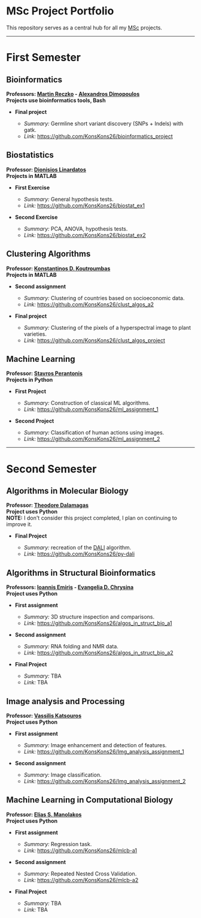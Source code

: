 # MSc Project Portfolio

This repository serves as a central hub for all my [MSc](https://dsit.di.uoa.gr/) projects.

---

# First Semester

## Bioinformatics

**Professors: [Martin Reczko](https://www.fleming.gr/research/ifbr/staff-scientists/reczko-lab) - [Alexandros Dimopoulos](https://dsit.di.uoa.gr/dimopoulos-cv/)**\
**Projects use bioinformatics tools, Bash**

- **Final project**
  - *Summary:* Germline short variant discovery (SNPs + Indels) with gatk.
  - *Link:* https://github.com/KonsKons26/bioinformatics_project

  <!-- - *Grade:* 9.65/10 -->

## Biostatistics

**Professor: [Dionisios Linardatos](https://dsit.di.uoa.gr/linardatos-cv/)**\
**Projects in MATLAB**

- **First Exercise**

  - *Summary:* General hypothesis tests.
  - *Link:* https://github.com/KonsKons26/biostat_ex1

  <!-- - *Grade:* 9.7/10 -->
- **Second Exercise**

  - *Summary:* PCA, ANOVA, hypothesis tests.
  - *Link:* https://github.com/KonsKons26/biostat_ex2

  <!-- - *Grade:* 9.3/10 -->

## Clustering Algorithms

**Professor: [Konstantinos D. Koutroumbas](https://dsit.di.uoa.gr/koutroumbas-cv/)**\
**Projects in MATLAB**

<!-- - **First assignment**
    - *Summary:* 
    - *Link:*
    - *Grade:* 8.35/10 -->

- **Second assignment**

  - *Summary:* Clustering of countries based on socioeconomic data.
  - *Link:* https://github.com/KonsKons26/clust_algos_a2

  <!-- - *Grade:* 9.5/10 -->
- **Final project**

  - *Summary:* Clustering of the pixels of a hyperspectral image to plant varieties.
  - *Link:* https://github.com/KonsKons26/clust_algos_project

  <!-- - *Grade:* 10/10 -->

## Machine Learning

**Professor: [Stavros Perantonis](https://dsit.di.uoa.gr/perantonis-cv/)**\
**Projects in Python**

- **First Project**

  - *Summary:* Construction of classical ML algorithms.
  - *Link:* https://github.com/KonsKons26/ml_assignment_1

  <!-- - *Grade:* 10/10-->
- **Second Project**

  - *Summary:* Classification of human actions using images.
  - *Link:* https://github.com/KonsKons26/ml_assignment_2

  <!-- - *Grade:* 10/10-->

---

# Second Semester

## Algorithms in Molecular Biology

**Professor: [Theodore Dalamagas](https://www.athenarc.gr/en/people/295)**\
**Project uses Python**\
**NOTE:** I don't consider this project completed, I plan on continuing to improve it.

- **Final Project**
  - *Summary:* recreation of the [DALI](https://en.wikipedia.org/wiki/Structural_alignment#DALI) algorithm.
  - *Link:* https://github.com/KonsKons26/py-dali

  <!-- - *Grade:* 10/10 -->

## Algorithms in Structural Bioinformatics

**Professors: [Ioannis Emiris](https://www.athenarc.gr/en/people/527) - [Evangelia D. Chrysina](https://dsit.di.uoa.gr/chrysina-cv/)**\
**Project uses Python**

- **First assignment**

  - *Summary:* 3D structure inspection and comparisons.
  - *Link:* https://github.com/KonsKons26/algos_in_struct_bio_a1

  <!-- - *Grade:* 10/10 -->
- **Second assignment**

  - *Summary:* RNA folding and NMR data.
  - *Link:* https://github.com/KonsKons26/algos_in_struct_bio_a2

  <!-- - *Grade:* 9.9/10 -->
- **Final Project**

  - *Summary:* TBA
  - *Link:* TBA

  <!-- - *Grade:* ?/10 -->

## Image analysis and Processing

**Professor: [Vassilis Katsouros](https://www.athenarc.gr/en/people/203)**\
**Project uses Python**

- **First assignment**

  - *Summary:* Image enhancement and detection of features.
  - *Link:* https://github.com/KonsKons26/Img_analysis_assignment_1

  <!-- - *Grade:* ?/10 -->
- **Second assignment**

  - *Summary:* Image classification.
  - *Link:* https://github.com/KonsKons26/Img_analysis_assignment_2

  <!-- - *Grade:* ?/10 -->

## Machine Learning in Computational Biology

**Professor: [Elias S. Manolakos](https://dsit.di.uoa.gr/manolakos-cv/)**\
**Project uses Python**

- **First assignment**

  - *Summary:* Regression task.
  - *Link:* https://github.com/KonsKons26/mlcb-a1

  <!-- - *Grade:* 9.4/10 -->
- **Second assignment**

  - *Summary:* Repeated Nested Cross Validation.
  - *Link:* https://github.com/KonsKons26/mlcb-a2

  <!-- - *Grade:* 9/10 -->
- **Final Project**

  - *Summary:* TBA
  - *Link:* TBA

  <!-- - *Grade:* ?/10 -->

